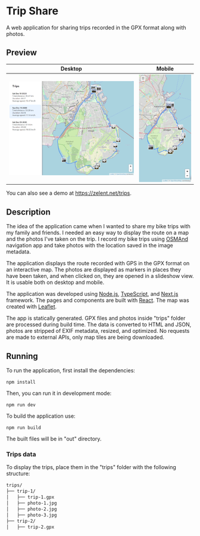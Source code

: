 # Trip Share

A web application for sharing trips recorded in the GPX format along with
photos.

## Preview

| Desktop                               | Mobile                              |
| ------------------------------------- | ----------------------------------- |
| ![Desktop](./screenshots/desktop.png) | ![Mobile](./screenshots/mobile.png) |

You can also see a demo at https://zelent.net/trips.

## Description

The idea of the application came when I wanted to share my bike trips with my
family and friends. I needed an easy way to display the route on a map and the
photos I've taken on the trip. I record my bike trips using
[OSMAnd](https://osmand.net/) navigation app and take photos with the location
saved in the image metadata.

The application displays the route recorded with GPS in the GPX format on an
interactive map. The photos are displayed as markers in places they have been
taken, and when clicked on, they are opened in a slideshow view. It is usable
both on desktop and mobile.

The application was developed using [Node.js](https://nodejs.org/),
[TypeScript](https://www.typescriptlang.org/), and
[Next.js](https://nextjs.org/) framework. The pages and components are built
with [React](https://reactjs.org/). The map was created with
[Leaflet](https://leafletjs.com/).

The app is statically generated. GPX files and photos inside "trips" folder are
processed during build time. The data is converted to HTML and JSON, photos are
stripped of EXIF metadata, resized, and optimized. No requests are made to
external APIs, only map tiles are being downloaded.

## Running

To run the application, first install the dependencies:

```
npm install
```

Then, you can run it in development mode:

```
npm run dev
```

To build the application use:

```
npm run build
```

The built files will be in "out" directory.

### Trips data

To display the trips, place them in the "trips" folder with the following
structure:

```
trips/
├── trip-1/
│   ├── trip-1.gpx
│   ├── photo-1.jpg
│   ├── photo-2.jpg
│   ├── photo-3.jpg
├── trip-2/
│   ├── trip-2.gpx
```
